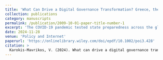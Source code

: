 ```yaml
---
title: 'What Can Drive a Digital Governance Transformation? Greece, the Covid–19 crisis and "a jump–started Lamborghini"'
collection: publications
category: manuscripts
permalink: /publication/2009-10-01-paper-title-number-1
excerpt: 'The COVID-19 pandemic tested state preparedness across the globe and exposed cross-sectoral deficiencies in infrastructure, resources and policymaking patterns. However, the prospects of the pandemic facilitating lasting institutional change have received limited attention. This study explores the drivers and resisting forces underpinning Greece''s ongoing digital governance transformation during conditions of crises through a Multiple Streams lens. The analysis is informed by original primary data from elite stakeholders across four policy areas and extends from policy adoption to implementation. The study concludes that the simultaneous surfacing of administrative deficiencies, the enhanced value acceptability for innovation and a series of cross-sectoral spillovers facilitated the introduction of digitization initiatives on an unprecedented scale. However, centralization and cultural resistance from both bureaucracies and the public during implementation pose strains to the completion of the transformative process. The paper''s insights contribute to the young but highly topical research agenda on digital governance transformation drivers.'
date: 2024-11-28
venue: 'Policy and Internet'
paperurl: 'https://onlinelibrary.wiley.com/doi/epdf/10.1002/poi3.428'
citation: >
  Karokis-Mavrikos, V. (2024). What can drive a digital governance transformation? Greece, the Covid-19 crisis and "a jump–started Lamborghini". <em>Policy & Internet</em>, <em>1</em>, 1–22. https://doi.org/10.1002/poi3.428
---
```


